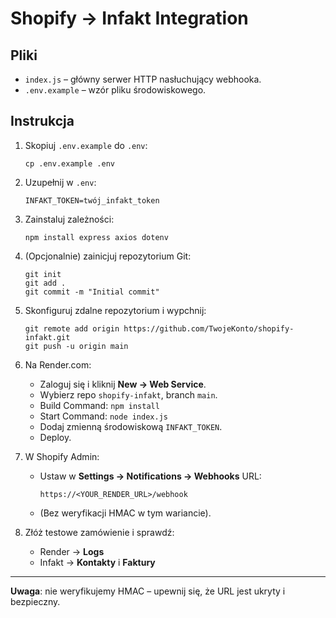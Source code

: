 # Shopify → Infakt Integration

## Pliki

- `index.js` – główny serwer HTTP nasłuchujący webhooka.
- `.env.example` – wzór pliku środowiskowego.

## Instrukcja

1. Skopiuj `.env.example` do `.env`:
   ```
   cp .env.example .env
   ```
2. Uzupełnij w `.env`:
   ```
   INFAKT_TOKEN=twój_infakt_token
   ```
3. Zainstaluj zależności:
   ```
   npm install express axios dotenv
   ```
4. (Opcjonalnie) zainicjuj repozytorium Git:
   ```
   git init
   git add .
   git commit -m "Initial commit"
   ```
5. Skonfiguruj zdalne repozytorium i wypchnij:
   ```
   git remote add origin https://github.com/TwojeKonto/shopify-infakt.git
   git push -u origin main
   ```
6. Na Render.com:
   - Zaloguj się i kliknij **New → Web Service**.
   - Wybierz repo `shopify-infakt`, branch `main`.
   - Build Command: `npm install`
   - Start Command: `node index.js`
   - Dodaj zmienną środowiskową `INFAKT_TOKEN`.
   - Deploy.

7. W Shopify Admin:
   - Ustaw w **Settings → Notifications → Webhooks** URL:
     ```
     https://<YOUR_RENDER_URL>/webhook
     ```
   - (Bez weryfikacji HMAC w tym wariancie).

8. Złóż testowe zamówienie i sprawdź:
   - Render → **Logs**
   - Infakt → **Kontakty** i **Faktury**

---

**Uwaga**: nie weryfikujemy HMAC – upewnij się, że URL jest ukryty i bezpieczny.